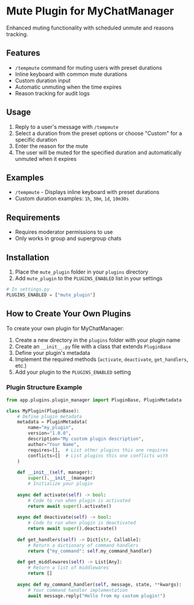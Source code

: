 # Mute Plugin for MyChatManager

Enhanced muting functionality with scheduled unmute and reasons tracking.

## Features

- `/tempmute` command for muting users with preset durations
- Inline keyboard with common mute durations
- Custom duration input
- Automatic unmuting when the time expires
- Reason tracking for audit logs

## Usage

1. Reply to a user's message with `/tempmute`
2. Select a duration from the preset options or choose "Custom" for a specific duration
3. Enter the reason for the mute
4. The user will be muted for the specified duration and automatically unmuted when it expires

## Examples

- `/tempmute` - Displays inline keyboard with preset durations
- Custom duration examples: `1h`, `30m`, `1d`, `10m30s`

## Requirements

- Requires moderator permissions to use
- Only works in group and supergroup chats

## Installation

1. Place the `mute_plugin` folder in your `plugins` directory
2. Add `mute_plugin` to the `PLUGINS_ENABLED` list in your settings

```python
# In settings.py
PLUGINS_ENABLED = ["mute_plugin"]
```

## How to Create Your Own Plugins

To create your own plugin for MyChatManager:

1. Create a new directory in the `plugins` folder with your plugin name
2. Create an `__init__.py` file with a class that extends `PluginBase`
3. Define your plugin's metadata
4. Implement the required methods (`activate`, `deactivate`, `get_handlers`, etc.)
5. Add your plugin to the `PLUGINS_ENABLED` setting

### Plugin Structure Example

```python
from app.plugins.plugin_manager import PluginBase, PluginMetadata

class MyPlugin(PluginBase):
    # Define plugin metadata
    metadata = PluginMetadata(
        name="my_plugin",
        version="1.0.0",
        description="My custom plugin description",
        author="Your Name",
        requires=[],  # List other plugins this one requires
        conflicts=[]  # List plugins this one conflicts with
    )
    
    def __init__(self, manager):
        super().__init__(manager)
        # Initialize your plugin
        
    async def activate(self) -> bool:
        # Code to run when plugin is activated
        return await super().activate()
    
    async def deactivate(self) -> bool:
        # Code to run when plugin is deactivated
        return await super().deactivate()
    
    def get_handlers(self) -> Dict[str, Callable]:
        # Return a dictionary of command handlers
        return {"my_command": self.my_command_handler}
    
    def get_middlewares(self) -> List[Any]:
        # Return a list of middlewares
        return []
        
    async def my_command_handler(self, message, state, **kwargs):
        # Your command handler implementation
        await message.reply("Hello from my custom plugin!")
``` 